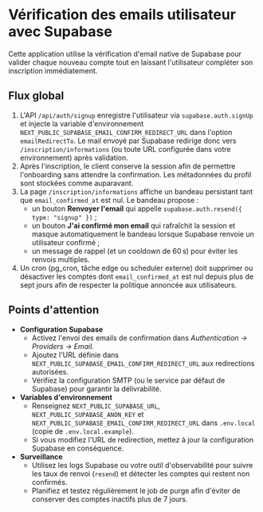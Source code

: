 # Vérification des emails utilisateur avec Supabase

Cette application utilise la vérification d'email native de Supabase pour valider chaque nouveau compte tout en laissant l'utilisateur compléter son inscription immédiatement.

## Flux global

1. L'API `/api/auth/signup` enregistre l'utilisateur via `supabase.auth.signUp` et injecte la variable d'environnement `NEXT_PUBLIC_SUPABASE_EMAIL_CONFIRM_REDIRECT_URL` dans l'option `emailRedirectTo`. Le mail envoyé par Supabase redirige donc vers `/inscription/informations` (ou toute URL configurée dans votre environnement) après validation.
2. Après l'inscription, le client conserve la session afin de permettre l'onboarding sans attendre la confirmation. Les métadonnées du profil sont stockées comme auparavant.
3. La page `/inscription/informations` affiche un bandeau persistant tant que `email_confirmed_at` est nul. Le bandeau propose :
   - un bouton **Renvoyer l'email** qui appelle `supabase.auth.resend({ type: "signup" })` ;
   - un bouton **J'ai confirmé mon email** qui rafraîchit la session et masque automatiquement le bandeau lorsque Supabase renvoie un utilisateur confirmé ;
   - un message de rappel (et un cooldown de 60 s) pour éviter les renvois multiples.
4. Un cron (pg_cron, tâche edge ou scheduler externe) doit supprimer ou désactiver les comptes dont `email_confirmed_at` est nul depuis plus de sept jours afin de respecter la politique annoncée aux utilisateurs.

## Points d'attention

- **Configuration Supabase**
  - Activez l'envoi des emails de confirmation dans *Authentication → Providers → Email*.
  - Ajoutez l'URL définie dans `NEXT_PUBLIC_SUPABASE_EMAIL_CONFIRM_REDIRECT_URL` aux redirections autorisées.
  - Vérifiez la configuration SMTP (ou le service par défaut de Supabase) pour garantir la délivrabilité.
- **Variables d'environnement**
  - Renseignez `NEXT_PUBLIC_SUPABASE_URL`, `NEXT_PUBLIC_SUPABASE_ANON_KEY` et `NEXT_PUBLIC_SUPABASE_EMAIL_CONFIRM_REDIRECT_URL` dans `.env.local` (copie de `.env.local.example`).
  - Si vous modifiez l'URL de redirection, mettez à jour la configuration Supabase en conséquence.
- **Surveillance**
  - Utilisez les logs Supabase ou votre outil d'observabilité pour suivre les taux de renvoi (`resend`) et détecter les comptes qui restent non confirmés.
  - Planifiez et testez régulièrement le job de purge afin d'éviter de conserver des comptes inactifs plus de 7 jours.

